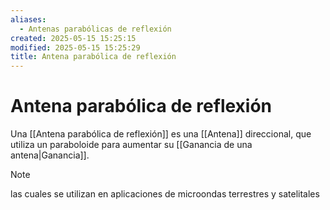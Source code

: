 ```yaml
---
aliases:
  - Antenas parabólicas de reflexión
created: 2025-05-15 15:25:15
modified: 2025-05-15 15:25:29
title: Antena parabólica de reflexión
---
```


# Antena parabólica de reflexión

Una [[Antena parabólica de reflexión]] es una [[Antena]] direccional, que utiliza un paraboloide para aumentar su [[Ganancia de una antena|Ganancia]].

> [!note]
> las cuales se utilizan en aplicaciones de microondas terrestres y satelitales